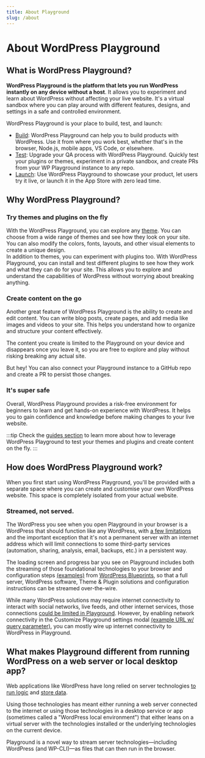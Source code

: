 ```yaml
---
title: About Playground
slug: /about
---
```


# About WordPress Playground

## What is WordPress Playground?

**WordPress Playground is the platform that lets you run WordPress instantly on any device without a host**. It allows you to experiment and learn about WordPress without affecting your live website. It's a virtual sandbox where you can play around with different features, designs, and settings in a safe and controlled environment.

WordPress Playground is your place to build, test, and launch:

-   [Build](./build.md): WordPress Playground can help you to build products with WordPress. Use it from where you work best, whether that's in the browser, Node.js, mobile apps, VS Code, or elsewhere.
-   [Test](./test.md): Upgrade your QA process with WordPress Playground. Quickly test your plugins or themes, experiment in a private sandbox, and create PRs from your WP Playground instance to any repo.
-   [Launch](./launch.md): Use WordPress Playground to showcase your product, let users try it live, or launch it in the App Store with zero lead time.

## Why WordPress Playground?

### Try themes and plugins on the fly

With the WordPress Playground, you can explore any [theme](https://developer.wordpress.org/themes/getting-started/what-is-a-theme/). You can choose from a wide range of themes and see how they look on your site. You can also modify the colors, fonts, layouts, and other visual elements to create a unique design. \
In addition to themes, you can experiment with plugins too. With WordPress Playground, you can install and test different plugins to see how they work and what they can do for your site. This allows you to explore and understand the capabilities of WordPress without worrying about breaking anything.

### Create content on the go

Another great feature of WordPress Playground is the ability to create and edit content. You can write blog posts, create pages, and add media like images and videos to your site. This helps you understand how to organize and structure your content effectively.

The content you create is limited to the Playground on your device and disappears once you leave it, so you are free to explore and play without risking breaking any actual site.

But hey! You can also connect your Playground instance to a GitHub repo and create a PR to persist those changes.

### It's super safe

Overall, WordPress Playground provides a risk-free environment for beginners to learn and get hands-on experience with WordPress. It helps you to gain confidence and knowledge before making changes to your live website.

:::tip
Check the [guides section](/guides) to learn more about how to leverage WordPress Playground to test your themes and plugins and create content on the fly.
:::

## How does WordPress Playground work?

When you first start using WordPress Playground, you'll be provided with a separate space where you can create and customise your own WordPress website. This space is completely isolated from your actual website.

### Streamed, not served.

The WordPress you see when you open Playground in your browser is a WordPress that should function like any WordPress, with [a few limitations](../../developers/24-limitations/01-index.md) and the important exception that it's not a permanent server with an internet address which will limit connections to some third-party services (automation, sharing, analysis, email, backups, etc.) in a persistent way.

The loading screen and progress bar you see on Playground includes both the streaming of those foundational technologies to your browser and configuration steps [(examples)](../../blueprints/08-examples.md) from [WordPress Blueprints](https://github.com/WordPress/blueprints-library), so that a full server, WordPress software, Theme & Plugin solutions and configuration instructions can be streamed over-the-wire.

While many WordPress solutions may require internet connectivity to interact with social networks, live feeds, and other internet services, those connections [could be limited in Playground](../../developers/23-architecture/02-wasm-php-overview.md#networking-support-varies-between-platforms). However, by enabling network connectivity in the Customize Playground settings modal [(example URL w/ query parameter)](https://playground.wordpress.net/?networking=yes), you can mostly wire up internet connectivity to WordPress in Playground.

## What makes Playground different from running WordPress on a web server or local desktop app?

Web applications like WordPress have long relied on server technologies [to run logic](../../developers/23-architecture/02-wasm-php-overview.md) and [store data](../../developers/23-architecture/15-wordpress.md#sqlite).

Using those technologies has meant either running a web server connected to the internet or using those technologies in a desktop service or app (sometimes called a "WordPress local environment") that either leans on a virtual server with the technologies installed or the underlying technologies on the current device.

Playground is a novel way to stream server technologies—including WordPress (and WP-CLI)—as files that can then run in the browser.
